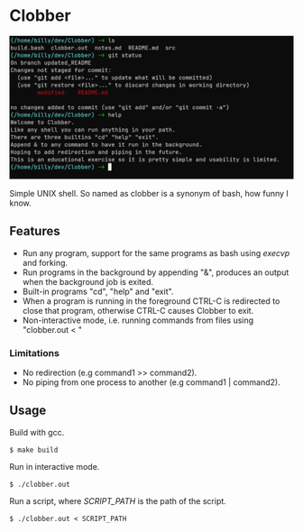 # Clobber

![Example command line usage.](images/terminal_screenshot.png)

Simple UNIX shell. So named as clobber is a synonym of bash, how funny I know.

## Features

+ Run any program, support for the same programs as bash using *execvp* and forking.
+ Run programs in the background by appending "&", produces an output when the background job is exited.
+ Built-in programs "cd", "help" and "exit".
+ When a program is running in the foreground CTRL-C is redirected to close that program, otherwise CTRL-C 
causes Clobber to exit.
+ Non-interactive mode, i.e. running commands from files using "clobber.out < "

### Limitations

+ No redirection (e.g command1 >> command2).
+ No piping from one process to another (e.g command1 | command2).

## Usage 

Build with gcc.
```
$ make build
```
Run in interactive mode.
```
$ ./clobber.out
```
Run a script, where *SCRIPT_PATH* is the path of the script.
```
$ ./clobber.out < SCRIPT_PATH
```
